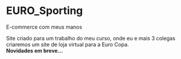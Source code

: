 # EURO_Sporting
E-commerce com meus manos

Site criado para um trabalho do meu curso, onde eu e mais 3 colegas criaremos um site de loja virtual para a Euro Copa. <br>
<b> Novidades em breve... </b>
